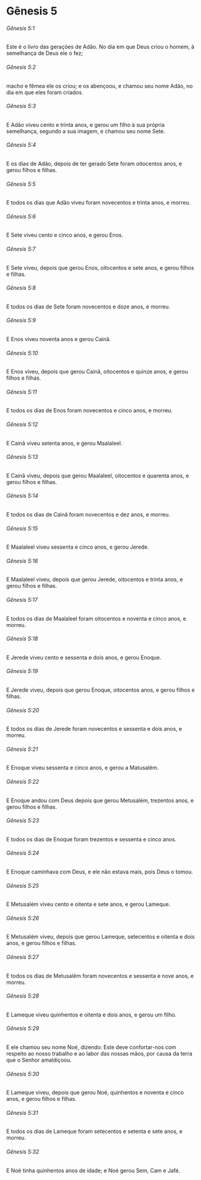 # Gênesis 5

###### Gênesis 5:1

Este é o livro das gerações de Adão. No dia em que Deus criou o homem, à semelhança de Deus ele o fez;

###### Gênesis 5:2

macho e fêmea ele os criou; e os abençoou, e chamou seu nome Adão, no dia em que eles foram criados.

###### Gênesis 5:3

E Adão viveu cento e trinta anos, e gerou um filho à sua própria semelhança, segundo a sua imagem, e chamou seu nome Sete.

###### Gênesis 5:4

E os dias de Adão, depois de ter gerado Sete foram oitocentos anos, e gerou filhos e filhas.

###### Gênesis 5:5

E todos os dias que Adão viveu foram novecentos e trinta anos, e morreu.

###### Gênesis 5:6

E Sete viveu cento e cinco anos, e gerou Enos.

###### Gênesis 5:7

E Sete viveu, depois que gerou Enos, oitocentos e sete anos, e gerou filhos e filhas.

###### Gênesis 5:8

E todos os dias de Sete foram novecentos e doze anos, e morreu.

###### Gênesis 5:9

E Enos viveu noventa anos e gerou Cainã.

###### Gênesis 5:10

E Enos viveu, depois que gerou Cainã, oitocentos e quinze anos, e gerou filhos e filhas.

###### Gênesis 5:11

E todos os dias de Enos foram novecentos e cinco anos, e morreu.

###### Gênesis 5:12

E Cainã viveu setenta anos, e gerou Maalaleel.

###### Gênesis 5:13

E Cainã viveu, depois que gerou Maalaleel, oitocentos e quarenta anos, e gerou filhos e filhas.

###### Gênesis 5:14

E todos os dias de Cainã foram novecentos e dez anos, e morreu.

###### Gênesis 5:15

E Maalaleel viveu sessenta e cinco anos, e gerou Jerede.

###### Gênesis 5:16

E Maalaleel viveu, depois que gerou Jerede, oitocentos e trinta anos, e gerou filhos e filhas.

###### Gênesis 5:17

E todos os dias de Maalaleel foram oitocentos e noventa e cinco anos, e morreu.

###### Gênesis 5:18

E Jerede viveu cento e sessenta e dois anos, e gerou Enoque.

###### Gênesis 5:19

E Jerede viveu, depois que gerou Enoque, oitocentos anos, e gerou filhos e filhas.

###### Gênesis 5:20

E todos os dias de Jerede foram novecentos e sessenta e dois anos, e morreu.

###### Gênesis 5:21

E Enoque viveu sessenta e cinco anos, e gerou a Matusalém.

###### Gênesis 5:22

E Enoque andou com Deus depois que gerou Metusalém, trezentos anos, e gerou filhos e filhas.

###### Gênesis 5:23

E todos os dias de Enoque foram trezentos e sessenta e cinco anos.

###### Gênesis 5:24

E Enoque caminhava com Deus, e ele não estava mais, pois Deus o tomou.

###### Gênesis 5:25

E Metusalém viveu cento e oitenta e sete anos, e gerou Lameque.

###### Gênesis 5:26

E Metusalém viveu, depois que gerou Lameque, setecentos e oitenta e dois anos, e gerou filhos e filhas.

###### Gênesis 5:27

E todos os dias de Metusalém foram novecentos e sessenta e nove anos, e morreu.

###### Gênesis 5:28

E Lameque viveu quinhentos e oitenta e dois anos, e gerou um filho.

###### Gênesis 5:29

E ele chamou seu nome Noé, dizendo: Este deve confortar-nos com respeito ao nosso trabalho e ao labor das nossas mãos, por causa da terra que o Senhor amaldiçoou.

###### Gênesis 5:30

E Lameque viveu, depois que gerou Noé, quinhentos e noventa e cinco anos, e gerou filhos e filhas.

###### Gênesis 5:31

E todos os dias de Lameque foram setecentos e setenta e sete anos, e morreu.

###### Gênesis 5:32

E Noé tinha quinhentos anos de idade; e Noé gerou Sem, Cam e Jafé.

